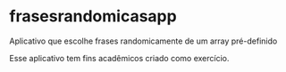 # frasesrandomicasapp

Aplicativo que escolhe frases randomicamente de um array pré-definido

Esse aplicativo tem fins acadêmicos criado como exercício.
